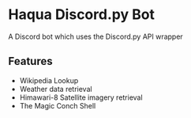 # Haqua Discord.py Bot
A Discord bot which uses the Discord.py API wrapper

## Features
- Wikipedia Lookup
- Weather data retrieval
- Himawari-8 Satellite imagery retrieval
- The Magic Conch Shell 
